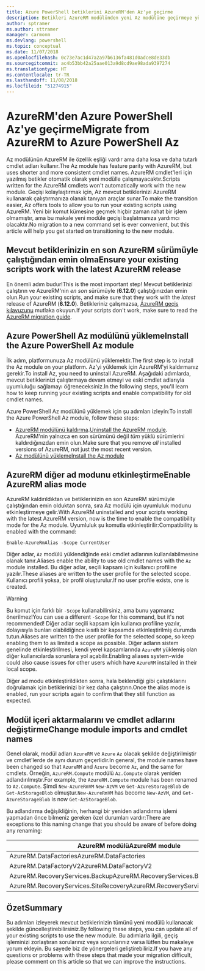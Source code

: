 ```yaml
---
title: Azure PowerShell betiklerini AzureRM'den Az'ye geçirme
description: Betikleri AzureRM modülünden yeni Az modülüne geçirmeye yönelik adımları ve araçları öğrenin.
author: sptramer
ms.author: sttramer
manager: carmonm
ms.devlang: powershell
ms.topic: conceptual
ms.date: 11/07/2018
ms.openlocfilehash: 0c73e7ac1d47a2a97b6136fa481d0adce8de33db
ms.sourcegitcommit: ac4b53bb42a25aae013a9d8cd9ae98ada9397274
ms.translationtype: HT
ms.contentlocale: tr-TR
ms.lasthandoff: 11/08/2018
ms.locfileid: "51274915"
---
```

# <a name="migrate-from-azurerm-to-azure-powershell-az"></a><span data-ttu-id="6cdce-103">AzureRM'den Azure PowerShell Az'ye geçirme</span><span class="sxs-lookup"><span data-stu-id="6cdce-103">Migrate from AzureRM to Azure PowerShell Az</span></span>

<span data-ttu-id="6cdce-104">Az modülünün AzureRM ile özellik eşliği vardır ama daha kısa ve daha tutarlı cmdlet adları kullanır.</span><span class="sxs-lookup"><span data-stu-id="6cdce-104">The Az module has feature parity with AzureRM, but uses shorter and more consistent cmdlet names.</span></span>
<span data-ttu-id="6cdce-105">AzureRM cmdlet'leri için yazılmış betikler otomatik olarak yeni modülle çalışmayacaktır.</span><span class="sxs-lookup"><span data-stu-id="6cdce-105">Scripts written for the AzureRM cmdlets won't automatically work with the new module.</span></span> <span data-ttu-id="6cdce-106">Geçişi kolaylaştırmak için, Az mevcut betiklerinizi AzureRM kullanarak çalıştırmanıza olanak tanıyan araçlar sunar.</span><span class="sxs-lookup"><span data-stu-id="6cdce-106">To make the transition easier, Az offers tools to allow you to run your existing scripts using AzureRM.</span></span> <span data-ttu-id="6cdce-107">Yeni bir komut kümesine geçmek hiçbir zaman rahat bir işlem olmamıştır, ama bu makale yeni modüle geçişi başlatmanıza yardımcı olacaktır.</span><span class="sxs-lookup"><span data-stu-id="6cdce-107">No migration to a new command set is ever convenient, but this article will help you get started on transitioning to the new module.</span></span>

## <a name="ensure-your-existing-scripts-work-with-the-latest-azurerm-release"></a><span data-ttu-id="6cdce-108">Mevcut betiklerinizin en son AzureRM sürümüyle çalıştığından emin olma</span><span class="sxs-lookup"><span data-stu-id="6cdce-108">Ensure your existing scripts work with the latest AzureRM release</span></span>

<span data-ttu-id="6cdce-109">En önemli adım budur!</span><span class="sxs-lookup"><span data-stu-id="6cdce-109">This is the most important step!</span></span> <span data-ttu-id="6cdce-110">Mevcut betiklerinizi çalıştırın ve AzureRM'nin _en son_ sürümüyle (__6.12.0__) çalıştığınızdan emin olun.</span><span class="sxs-lookup"><span data-stu-id="6cdce-110">Run your existing scripts, and make sure that they work with the _latest_ release of AzureRM (__6.12.0__).</span></span> <span data-ttu-id="6cdce-111">Betikleriniz çalışmazsa, [AzureRM geçiş kılavuzunu](migration-guide.6.0.0.md) mutlaka okuyun.</span><span class="sxs-lookup"><span data-stu-id="6cdce-111">If your scripts don't work, make sure to read the [AzureRM migration guide](migration-guide.6.0.0.md).</span></span>

## <a name="install-the-azure-powershell-az-module"></a><span data-ttu-id="6cdce-112">Azure PowerShell Az modülünü yükleme</span><span class="sxs-lookup"><span data-stu-id="6cdce-112">Install the Azure PowerShell Az module</span></span>

<span data-ttu-id="6cdce-113">İlk adım, platformunuza Az modülünü yüklemektir.</span><span class="sxs-lookup"><span data-stu-id="6cdce-113">The first step is to install the Az module on your platform.</span></span> <span data-ttu-id="6cdce-114">Az'yi yüklemek için AzureRM'yi kaldırmanız gerekir.</span><span class="sxs-lookup"><span data-stu-id="6cdce-114">To install Az, you need to uninstall AzureRM.</span></span>
<span data-ttu-id="6cdce-115">Aşağıdaki adımlarda, mevcut betiklerinizi çalıştırmaya devam etmeyi ve eski cmdlet adlarıyla uyumluluğu sağlamayı öğreneceksiniz.</span><span class="sxs-lookup"><span data-stu-id="6cdce-115">In the following steps, you'll learn how to keep running your existing scripts and enable compatibility for old cmdlet names.</span></span>

<span data-ttu-id="6cdce-116">Azure PowerShell Az modülünü yüklemek için şu adımları izleyin:</span><span class="sxs-lookup"><span data-stu-id="6cdce-116">To install the Azure PowerShell Az module, follow these steps:</span></span>

* <span data-ttu-id="6cdce-117">[AzureRM modülünü kaldırma](uninstall-azurerm-ps.md).</span><span class="sxs-lookup"><span data-stu-id="6cdce-117">[Uninstall the AzureRM module](uninstall-azurerm-ps.md).</span></span> <span data-ttu-id="6cdce-118">AzureRM'nin yalnızca en son sürümünü değil _tüm_ yüklü sürümlerini kaldırdığınızdan emin olun.</span><span class="sxs-lookup"><span data-stu-id="6cdce-118">Make sure that you remove _all_ installed versions of AzureRM, not just the most recent version.</span></span>
* [<span data-ttu-id="6cdce-119">Az modülünü yükleme</span><span class="sxs-lookup"><span data-stu-id="6cdce-119">Install the Az module</span></span>](install-az-ps.md)

## <a name="a-namealiasesenable-azurerm-alias-mode"></a><span data-ttu-id="6cdce-120"><a name="aliases"/>AzureRM diğer ad modunu etkinleştirme</span><span class="sxs-lookup"><span data-stu-id="6cdce-120"><a name="aliases"/>Enable AzureRM alias mode</span></span>

<span data-ttu-id="6cdce-121">AzureRM kaldırıldıktan ve betiklerinizin en son AzureRM sürümüyle çalıştığından emin olduktan sonra, sıra Az modülü için uyumluluk modunu etkinleştirmeye gelir.</span><span class="sxs-lookup"><span data-stu-id="6cdce-121">With AzureRM uninstalled and your scripts working with the latest AzureRM version, now is the time to enable the compatibility mode for the Az module.</span></span> <span data-ttu-id="6cdce-122">Uyumluluk şu komutla etkinleştirilir:</span><span class="sxs-lookup"><span data-stu-id="6cdce-122">Compatibility is enabled with the command:</span></span>

```powershell-interactive
Enable-AzureRmAlias -Scope CurrentUser
```

<span data-ttu-id="6cdce-123">Diğer adlar, `Az` modülü yüklendiğinde eski cmdlet adlarının kullanılabilmesine olanak tanır.</span><span class="sxs-lookup"><span data-stu-id="6cdce-123">Aliases enable the ability to use old cmdlet names with the `Az` module installed.</span></span> <span data-ttu-id="6cdce-124">Bu diğer adlar, seçili kapsam için kullanıcı profiline yazılır.</span><span class="sxs-lookup"><span data-stu-id="6cdce-124">These aliases are written to the user profile for the selected scope.</span></span> <span data-ttu-id="6cdce-125">Kullanıcı profili yoksa, bir profil oluşturulur.</span><span class="sxs-lookup"><span data-stu-id="6cdce-125">If no user profile exists, one is created.</span></span>

> [!WARNING]
>
> <span data-ttu-id="6cdce-126">Bu komut için farklı bir `-Scope` kullanabilirsiniz, ama bunu yapmanız önerilmez!</span><span class="sxs-lookup"><span data-stu-id="6cdce-126">You can use a different `-Scope` for this command, but it's not recommended!</span></span> <span data-ttu-id="6cdce-127">Diğer adlar seçili kapsam için kullanıcı profiline yazılır, dolayısıyla bunları olabildiğince kısıtlı bir kapsamda etkinleştirilmiş durumda tutun.</span><span class="sxs-lookup"><span data-stu-id="6cdce-127">Aliases are written to the user profile for the selected scope, so keep enabling them to as limited a scope as possible.</span></span> <span data-ttu-id="6cdce-128">Diğer adların sistem genelinde etkinleştirilmesi, kendi yerel kapsamlarında `AzureRM` yüklemiş olan diğer kullanıcılarda sorunlara yol açabilir.</span><span class="sxs-lookup"><span data-stu-id="6cdce-128">Enabling aliases system-wide could also cause issues for other users which have `AzureRM` installed in their local scope.</span></span>

<span data-ttu-id="6cdce-129">Diğer ad modu etkinleştirildikten sonra, hala beklendiği gibi çalıştıklarını doğrulamak için betiklerinizi bir kez daha çalıştırın.</span><span class="sxs-lookup"><span data-stu-id="6cdce-129">Once the alias mode is enabled, run your scripts again to confirm that they still function as expected.</span></span> 

## <a name="change-module-imports-and-cmdlet-names"></a><span data-ttu-id="6cdce-130">Modül içeri aktarmalarını ve cmdlet adlarını değiştirme</span><span class="sxs-lookup"><span data-stu-id="6cdce-130">Change module imports and cmdlet names</span></span>

<span data-ttu-id="6cdce-131">Genel olarak, modül adları `AzureRM` ve `Azure` `Az` olacak şekilde değiştirilmiştir ve cmdlet'lerde de aynı durum geçerlidir.</span><span class="sxs-lookup"><span data-stu-id="6cdce-131">In general, the module names have been changed so that `AzureRM` and `Azure` become `Az`, and the same for cmdlets.</span></span>
<span data-ttu-id="6cdce-132">Örneğin, `AzureRM.Compute` modülü `Az.Compute` olarak yeniden adlandırılmıştır.</span><span class="sxs-lookup"><span data-stu-id="6cdce-132">For example, the `AzureRM.Compute` module has been renamed to `Az.Compute`.</span></span> <span data-ttu-id="6cdce-133">Şimdi `New-AzureRmVM` `New-AzVM` ve `Get-AzureStorageBlob` de `Get-AzStorageBlob` olmuştur.</span><span class="sxs-lookup"><span data-stu-id="6cdce-133">`New-AzureRmVM` has become `New-AzVM`, and `Get-AzureStorageBlob` is now `Get-AzStorageBlob`.</span></span>

<span data-ttu-id="6cdce-134">Bu adlandırma değişikliğinin, herhangi bir yeniden adlandırma işlemi yapmadan önce bilmeniz gereken özel durumları vardır:</span><span class="sxs-lookup"><span data-stu-id="6cdce-134">There are exceptions to this naming change that you should be aware of before doing any renaming:</span></span>

| <span data-ttu-id="6cdce-135">AzureRM modülü</span><span class="sxs-lookup"><span data-stu-id="6cdce-135">AzureRM module</span></span> | <span data-ttu-id="6cdce-136">Az modülü</span><span class="sxs-lookup"><span data-stu-id="6cdce-136">Az module</span></span> |
|----------------|-----------|
| <span data-ttu-id="6cdce-137">AzureRM.DataFactories</span><span class="sxs-lookup"><span data-stu-id="6cdce-137">AzureRM.DataFactories</span></span> | <span data-ttu-id="6cdce-138">Az.DataFactory</span><span class="sxs-lookup"><span data-stu-id="6cdce-138">Az.DataFactory</span></span> |
| <span data-ttu-id="6cdce-139">AzureRM.DataFactoryV2</span><span class="sxs-lookup"><span data-stu-id="6cdce-139">AzureRM.DataFactoryV2</span></span> | <span data-ttu-id="6cdce-140">Az.DataFactory</span><span class="sxs-lookup"><span data-stu-id="6cdce-140">Az.DataFactory</span></span> |
| <span data-ttu-id="6cdce-141">AzureRM.RecoveryServices.Backup</span><span class="sxs-lookup"><span data-stu-id="6cdce-141">AzureRM.RecoveryServices.Backup</span></span> | <span data-ttu-id="6cdce-142">Az.RecoveryServices</span><span class="sxs-lookup"><span data-stu-id="6cdce-142">Az.RecoveryServices</span></span> |
| <span data-ttu-id="6cdce-143">AzureRM.RecoveryServices.SiteRecovery</span><span class="sxs-lookup"><span data-stu-id="6cdce-143">AzureRM.RecoveryServices.SiteRecovery</span></span> | <span data-ttu-id="6cdce-144">Az.RecoveryServices</span><span class="sxs-lookup"><span data-stu-id="6cdce-144">Az.RecoveryServices</span></span> |

## <a name="summary"></a><span data-ttu-id="6cdce-145">Özet</span><span class="sxs-lookup"><span data-stu-id="6cdce-145">Summary</span></span>

<span data-ttu-id="6cdce-146">Bu adımları izleyerek mevcut betiklerinizin tümünü yeni modülü kullanacak şekilde güncelleştirebilirsiniz.</span><span class="sxs-lookup"><span data-stu-id="6cdce-146">By following these steps, you can update all of your existing scripts to use the new module.</span></span> <span data-ttu-id="6cdce-147">Bu adımlarla ilgili, geçiş işleminizi zorlaştıran sorularınız veya sorunlarınız varsa lütfen bu makaleye yorum ekleyin. Bu sayede biz de yönergeleri geliştirebiliriz.</span><span class="sxs-lookup"><span data-stu-id="6cdce-147">If you have any questions or problems with these steps that made your migration difficult, please comment on this article so that we can improve the instructions.</span></span>